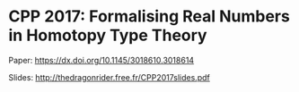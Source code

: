 # CPP 2017: Formalising Real Numbers in Homotopy Type Theory

Paper: https://dx.doi.org/10.1145/3018610.3018614

Slides: http://thedragonrider.free.fr/CPP2017slides.pdf
